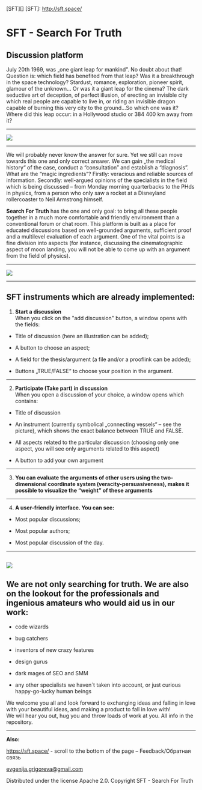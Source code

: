 [SFT][]
[SFT]: http://sft.space/

# SFT - Search For Truth
## Discussion platform

July 20th 1969, was „one giant leap for mankind”. No doubt about that! Question is: which field has benefited from that leap? Was it a breakthrough in the space technology? Stardust, romance, exploration, pioneer spirit, glamour of the unknown... Or was it a giant leap for the cinema? The dark seductive art of deception, of perfect illusion, of erecting an invisible city which real people are capable to live in, or riding an invisible dragon capable of burning this very city to the ground...So which one was it? Where did this leap occur: in a Hollywood studio or 384 400 km away from it?
***


![](https://s2.imagebanana.com/file/191124/4JtrCxP3.png)

***

We will probably never know the answer for sure. Yet we still can move towards this one and only correct answer. We can gain „the medical history“ of the case, conduct a “consultation” and establish a “diagnosis”. What are the “magic ingredients”? Firstly: veracious and reliable sources of information. Secondly: well-argued opinions of the specialists in the field which is being discussed – from Monday morning quarterbacks to the PHds in physics, from a person who only saw a rocket at a Disneyland rollercoaster to Neil Armstrong himself.  

**Search For Truth** has the one and only goal: to bring all these people together in a much more comfortable and friendly environment than a conventional forum or chat room. This platform is built as a place for educated discussions based on well-grounded arguments, sufficient proof and a multilevel evaluation of each argument. One of the vital points is a fine division into aspects (for instance, discussing the cinematographic aspect of moon landing, you will not be able to come up with an argument from the field of physics). 


***
![](https://s1.imagebanana.com/file/191124/TbAc5mVK.png)

***
## SFT instruments which are already implemented: 

1. **Start a discussion**  
When you click on the "add discussion" button, a window opens with the fields: 

* Title of discussion (here an illustration can be added);  

* A button to choose an aspect;  

* A field for the thesis/argument (a file and/or a prooflink can be added);  

* Buttons „TRUE/FALSE“ to choose your position in the argument.  
---
2. **Participate (Take part) in discussion**  
When you open a discussion of your choice, a window opens which contains:  

* Title of discussion 

* An instrument (currently symbolical „connecting vessels“ – see the picture), which shows the exact balance between TRUE and FALSE.  

* All aspects related to the particular discussion (choosing only one aspect, you will see only arguments related to this aspect)  

* A button to add your own argument  
---
3. **You can evaluate the arguments of other users using the two-dimensional coordinate system (veracity-persuasiveness), makes it possible to visualize the “weight” of these arguments**
---
4. **A user-friendly interface. You can see:**

* Most popular discussions;  

* Most popular authors;  

* Most popular discussion of the day.  
---
![](https://s1.imagebanana.com/file/191124/yQIhGfld.png)
---
## We are not only searching for truth. We are also on the lookout for the professionals and ingenious amateurs who would aid us in our work:  

* code wizards  

* bug catchers 

* inventors of new crazy features   

* design gurus  

* dark mages of SEO and SMM   

* any other specialists we haven´t taken into account, or just curious happy-go-lucky human beings  

We welcome you all and look forward to exchanging ideas and falling in love with your beautiful ideas, and making a product to fall in love with!  
We will hear you out, hug you and throw loads of work at you. 
All info in the repository.  

---
**Also:** 

https://sft.space/ - scroll to tthe bottom of the page – Feedback/Обратная связь  

evgenija.grigoreva@gmail.com 

Distributed under the license Apache 2.0. Copyright SFT - Search For Truth

